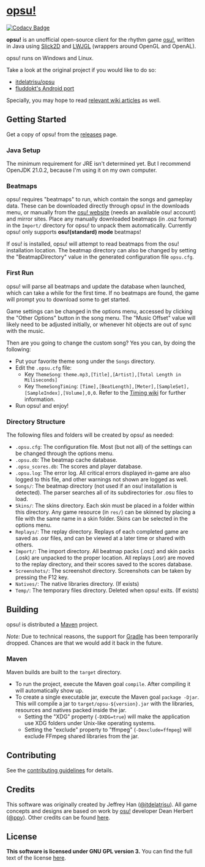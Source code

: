 # [opsu!](https://github.com/clonewith/opsu)

[![Codacy Badge](https://api.codacy.com/project/badge/Grade/cc93c92ae7094108aeeb07e4ff71e1f4)](https://app.codacy.com/gh/CloneWith/opsu?utm_source=github.com&utm_medium=referral&utm_content=CloneWith/opsu&utm_campaign=Badge_Grade)

**opsu!** is an unofficial open-source client for the rhythm game [osu!](https://osu.ppy.sh/), written in Java using [Slick2D](http://slick.ninjacave.com/) and [LWJGL](http://lwjgl.org/) (wrappers around OpenGL and OpenAL).

opsu! runs on Windows and Linux.

Take a look at the original project if you would like to do so:

- [itdelatrisu/opsu](https://github.com/itdelatrisu/opsu)
- [fluddokt's Android port](https://github.com/fluddokt/opsu)

Specially, you may hope to read [relevant wiki articles](https://osu.ppy.sh/wiki) as well.

## Getting Started

Get a copy of opsu! from the [releases](https://github.com/clonewith/opsu/releases) page.

### Java Setup

The minimum requirement for JRE isn't determined yet. But I recommend OpenJDK 21.0.2, because I'm using it on my own computer.

### Beatmaps

opsu! requires "beatmaps" to run, which contain the songs and gameplay data. These can be downloaded directly through opsu! in the downloads menu, or manually from the [osu! website](https://osu.ppy.sh/p/beatmaplist) (needs an available osu! account) and mirror sites.
Place any manually downloaded beatmaps (in .osz format) in the `Import/` directory for opsu! to unpack them automatically. Currently opsu! only supports **osu!(standard) mode** beatmaps!

If osu! is installed, opsu! will attempt to read beatmaps from the osu! installation location. The beatmap directory can also be changed by setting the "BeatmapDirectory" value in the generated configuration file `opsu.cfg`.

### First Run

opsu! will parse all beatmaps and update the database when launched, which can take a while for the first time. If no beatmaps are found, the game will prompt you to download some to get started.

Game settings can be changed in the options menu, accessed by clicking the "Other Options" button in the song menu. The "Music Offset" value will likely need to be adjusted initially, or whenever hit objects are out of sync with the music.

Then are you going to change the custom song? Yes you can, by doing the following:

- Put your favorite theme song under the `Songs` directory.
- Edit the `.opsu.cfg` file:
  - Key `ThemeSong`: `theme.mp3,[Title],[Artist],[Total Length in Miliseconds]`
  - Key `ThemeSongTiming`: `[Time],[BeatLength],[Meter],[SampleSet],[SampleIndex],[Volume],0,0`. Refer to the [Timing wiki](https://osu.ppy.sh/wiki/Beatmapping/Timing) for further information.
- Run opsu! and enjoy!

### Directory Structure

The following files and folders will be created by opsu! as needed:

- `.opsu.cfg`: The configuration file.  Most (but not all) of the settings can be changed through the options menu.
- `.opsu.db`: The beatmap cache database.
- `.opsu_scores.db`: The scores and player database.
- `.opsu.log`: The error log. All critical errors displayed in-game are also logged to this file, and other warnings not shown are logged as well.
- `Songs/`: The beatmap directory (not used if an osu! installation is detected). The parser searches all of its subdirectories for .osu files to load.
- `Skins/`: The skins directory.  Each skin must be placed in a folder within this directory.  Any game resource (in `res/`) can be skinned by placing a file with the same name in a skin folder.  Skins can be selected in the options menu.
- `Replays/`: The replay directory.  Replays of each completed game are saved as .osr files, and can be viewed at a later time or shared with others.
- `Import/`: The import directory.  All beatmap packs (.osz) and skin packs (.osk) are unpacked to the proper location.  All replays (.osr) are moved to the replay directory, and their scores saved to the scores database.
- `Screenshots/`: The screenshot directory. Screenshots can be taken by pressing the F12 key.
- `Natives/`: The native libraries directory. (If exists)
- `Temp/`: The temporary files directory.  Deleted when opsu! exits. (If exists)

## Building

opsu! is distributed a [Maven](https://maven.apache.org/) project.

*Note:* Due to technical reasons, the support for [Gradle](https://gradle.org/) has been temporarily dropped. Chances are that we would add it back in the future.

### Maven

Maven builds are built to the `target` directory.

- To run the project, execute the Maven goal `compile`. After compiling it will automatically show up.
- To create a single executable jar, execute the Maven goal `package -Djar`. This will compile a jar to `target/opsu-${version}.jar` with the libraries, resources and natives packed inside the jar.
  - Setting the "XDG" property (`-DXDG=true`) will make the application use XDG folders under Unix-like operating systems.
  - Setting the "exclude" property to "ffmpeg" (`-Dexclude=ffmpeg`) will exclude FFmpeg shared libraries from the jar.

## Contributing

See the [contributing guidelines](CONTRIBUTING.md) for details.

## Credits

This software was originally created by Jeffrey Han ([@itdelatrisu](https://github.com/itdelatrisu/)). All game concepts and designs are based on work by [osu!](https://osu.ppy.sh/) developer Dean Herbert ([@ppy](https://github.com/ppy)). Other credits can be found [here](CREDITS.md).

## License

**This software is licensed under GNU GPL version 3.**
You can find the full text of the license [here](LICENSE).
